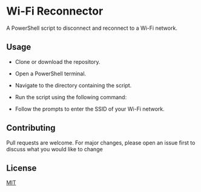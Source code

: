 # Wi-Fi Reconnector

A PowerShell script to disconnect and reconnect to a Wi-Fi network.

## Usage

- Clone or download the repository.
- Open a PowerShell terminal.
- Navigate to the directory containing the script.
- Run the script using the following command:


- Follow the prompts to enter the SSID of your Wi-Fi network.

## Contributing

Pull requests are welcome. For major changes, please open an issue first to discuss what you would like to change 


## License

[MIT](https://choosealicense.com/licenses/mit/)
